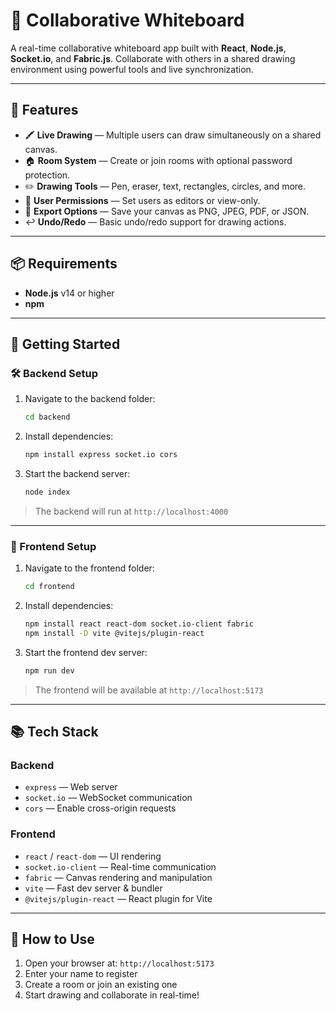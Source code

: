 # 🎨 Collaborative Whiteboard

A real-time collaborative whiteboard app built with **React**, **Node.js**, **Socket.io**, and **Fabric.js**. Collaborate with others in a shared drawing environment using powerful tools and live synchronization.

---

## 🚀 Features

* 🖍️ **Live Drawing** — Multiple users can draw simultaneously on a shared canvas.
* 🏠 **Room System** — Create or join rooms with optional password protection.
* ✏️ **Drawing Tools** — Pen, eraser, text, rectangles, circles, and more.
* 🔐 **User Permissions** — Set users as editors or view-only.
* 💾 **Export Options** — Save your canvas as PNG, JPEG, PDF, or JSON.
* ↩️ **Undo/Redo** — Basic undo/redo support for drawing actions.

---

## 📦 Requirements

* **Node.js** v14 or higher
* **npm**

---

## 🔧 Getting Started

### 🛠 Backend Setup

1. Navigate to the backend folder:

   ```bash
   cd backend
   ```

2. Install dependencies:

   ```bash
   npm install express socket.io cors
   ```

3. Start the backend server:

   ```bash
   node index
   ```

> The backend will run at `http://localhost:4000`

---

### 🎨 Frontend Setup

1. Navigate to the frontend folder:

   ```bash
   cd frontend
   ```

2. Install dependencies:

   ```bash
   npm install react react-dom socket.io-client fabric
   npm install -D vite @vitejs/plugin-react
   ```

3. Start the frontend dev server:

   ```bash
   npm run dev
   ```

> The frontend will be available at `http://localhost:5173`

---

## 📚 Tech Stack

### Backend

* `express` — Web server
* `socket.io` — WebSocket communication
* `cors` — Enable cross-origin requests

### Frontend

* `react` / `react-dom` — UI rendering
* `socket.io-client` — Real-time communication
* `fabric` — Canvas rendering and manipulation
* `vite` — Fast dev server & bundler
* `@vitejs/plugin-react` — React plugin for Vite

---

## 🧪 How to Use

1. Open your browser at: `http://localhost:5173`
2. Enter your name to register
3. Create a room or join an existing one
4. Start drawing and collaborate in real-time!
